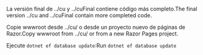 <span data-ttu-id="a05d0-101">La versión final de ../cu y ../cuFinal contiene código más completo.</span><span class="sxs-lookup"><span data-stu-id="a05d0-101">The final version ../cu and ../cuFinal contain more completed code.</span></span>

<span data-ttu-id="a05d0-102">Copie wwwroot desde ../cu/ o desde un proyecto nuevo de páginas de Razor.</span><span class="sxs-lookup"><span data-stu-id="a05d0-102">Copy wwwroot from ../cu/ or from a new Razor Pages project.</span></span>

<span data-ttu-id="a05d0-103">Ejecute `dotnet ef database update`:</span><span class="sxs-lookup"><span data-stu-id="a05d0-103">Run `dotnet ef database update`</span></span>
